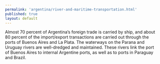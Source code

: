 ```yaml
--- 
permalink: 'argentina/river-and-maritime-transportation.html' 
published: true 
layout: default
---
```

Almost 70 percent of Argentina’s foreign trade is carried by ship, and about 80 percent of the import/export transactions are carried out through the ports of Buenos Aires and La Plata. The waterways on the Parana and Uruguay rivers are well-dredged and maintained. These rivers link the port of Buenos Aires to internal Argentine ports, as well as to ports in Paraguay and Brazil.

